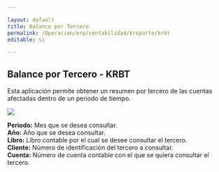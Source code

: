 ```yaml
---

layout: default
title: Balance por Tercero
permalink: /Operacion/erp/contabilidad/kreporte/krbt
editable: si

---
```


## Balance por Tercero - KRBT

Esta aplicación permite obtener un resumen por tercero de las cuentas afectadas dentro de un periodo de tiempo.  

![](KRBT.png)

**Periodo:** Mes que se desea consultar.  
**Año:** Año que se desea consultar.  
**Libro:** Libro contable por el cual se desee consultar el tercero.  
**Cliente:** Número de identificación del tercero a consultar.  
**Cuenta:** Número de cuenta contable con el que se quiera consultar el tercero.  









